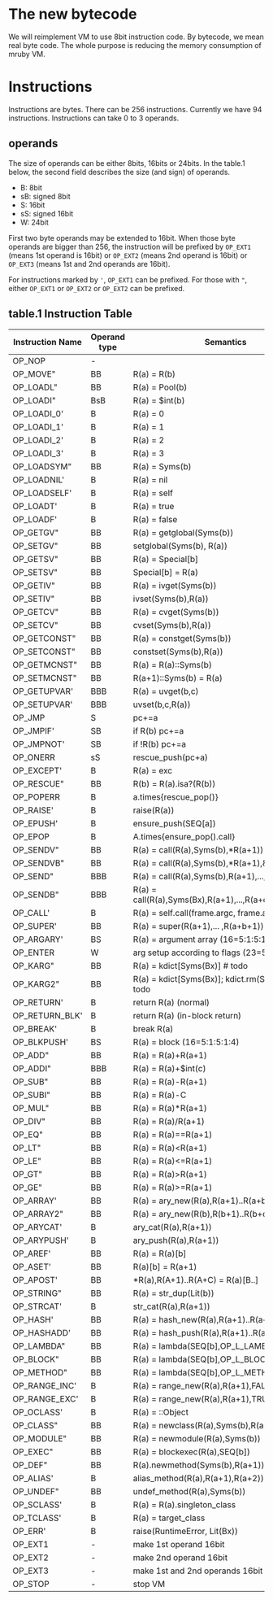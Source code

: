 # The new bytecode

We will reimplement VM to use 8bit instruction code. By
bytecode, we mean real byte code. The whole purpose is
reducing the memory consumption of mruby VM.

# Instructions

Instructions are bytes. There can be 256 instructions. Currently we
have 94 instructions. Instructions can take 0 to 3 operands.

## operands

The size of operands can be either 8bits, 16bits or 24bits.
In the table.1 below, the second field describes the size (and
sign) of operands.

* B: 8bit
* sB: signed 8bit
* S: 16bit
* sS: signed 16bit
* W: 24bit

First two byte operands may be extended to 16bit. When those byte
operands are bigger than 256, the instruction will be prefixed by
`OP_EXT1` (means 1st operand is 16bit) or `OP_EXT2` (means 2nd operand
is 16bit) or `OP_EXT3` (means 1st and 2nd operands are 16bit).

For instructions marked by `'`, `OP_EXT1` can be prefixed. For those
with `"`, either `OP_EXT1` or `OP_EXT2` or `OP_EXT2` can be prefixed.

## table.1 Instruction Table

|Instruction Name |Operand type |Semantics        
|-----------------|-------------|-----------------
|OP_NOP           | -           |                 
|OP_MOVE"         |BB           |R(a) = R(b)      
|OP_LOADL"        |BB           |R(a) = Pool(b)   
|OP_LOADI"        |BsB          |R(a) = $int(b)
|OP_LOADI_0'      |B            |R(a) = 0
|OP_LOADI_1'      |B            |R(a) = 1
|OP_LOADI_2'      |B            |R(a) = 2
|OP_LOADI_3'      |B            |R(a) = 3
|OP_LOADSYM"      |BB           |R(a) = Syms(b)
|OP_LOADNIL'      |B            |R(a) = nil
|OP_LOADSELF'     |B            |R(a) = self
|OP_LOADT'        |B            |R(a) = true
|OP_LOADF'        |B            |R(a) = false
|OP_GETGV"        |BB           |R(a) = getglobal(Syms(b))
|OP_SETGV"        |BB           |setglobal(Syms(b), R(a))
|OP_GETSV"        |BB           |R(a) = Special[b]
|OP_SETSV"        |BB           |Special[b] = R(a)
|OP_GETIV"        |BB           |R(a) = ivget(Syms(b))
|OP_SETIV"        |BB           |ivset(Syms(b),R(a))
|OP_GETCV"        |BB           |R(a) = cvget(Syms(b))
|OP_SETCV"        |BB           |cvset(Syms(b),R(a))
|OP_GETCONST"     |BB           |R(a) = constget(Syms(b))
|OP_SETCONST"     |BB           |constset(Syms(b),R(a))
|OP_GETMCNST"     |BB           |R(a) = R(a)::Syms(b)
|OP_SETMCNST"     |BB           |R(a+1)::Syms(b) = R(a)
|OP_GETUPVAR'     |BBB          |R(a) = uvget(b,c)
|OP_SETUPVAR'     |BBB          |uvset(b,c,R(a))
|OP_JMP           |S            |pc+=a
|OP_JMPIF'        |SB           |if R(b) pc+=a
|OP_JMPNOT'       |SB           |if !R(b) pc+=a
|OP_ONERR         |sS           |rescue_push(pc+a)
|OP_EXCEPT'       |B            |R(a) = exc
|OP_RESCUE"       |BB           |R(b) = R(a).isa?(R(b))
|OP_POPERR        |B            |a.times{rescue_pop()}
|OP_RAISE'        |B            |raise(R(a))
|OP_EPUSH'        |B            |ensure_push(SEQ[a])
|OP_EPOP          |B            |A.times{ensure_pop().call}
|OP_SENDV"        |BB           |R(a) = call(R(a),Syms(b),*R(a+1))
|OP_SENDVB"       |BB           |R(a) = call(R(a),Syms(b),*R(a+1),&R(a+2))
|OP_SEND"         |BBB          |R(a) = call(R(a),Syms(b),R(a+1),...,R(a+c))
|OP_SENDB"        |BBB          |R(a) = call(R(a),Syms(Bx),R(a+1),...,R(a+c),&R(a+c+1))
|OP_CALL'         |B            |R(a) = self.call(frame.argc, frame.argv)
|OP_SUPER'        |BB           |R(a) = super(R(a+1),... ,R(a+b+1))
|OP_ARGARY'       |BS           |R(a) = argument array (16=5:1:5:1:4)
|OP_ENTER         |W            |arg setup according to flags (23=5:5:1:5:5:1:1)
|OP_KARG"         |BB           |R(a) = kdict[Syms(Bx)]                          # todo
|OP_KARG2"        |BB           |R(a) = kdict[Syms(Bx)]; kdict.rm(Syms(b))       # todo
|OP_RETURN'       |B            |return R(a) (normal)
|OP_RETURN_BLK'   |B            |return R(a) (in-block return)
|OP_BREAK'        |B            |break R(a)
|OP_BLKPUSH'      |BS           |R(a) = block (16=5:1:5:1:4)
|OP_ADD"          |BB           |R(a) = R(a)+R(a+1)
|OP_ADDI"         |BBB          |R(a) = R(a)+$int(c)
|OP_SUB"          |BB           |R(a) = R(a)-R(a+1)
|OP_SUBI"         |BB           |R(a) = R(a)-C
|OP_MUL"          |BB           |R(a) = R(a)*R(a+1)
|OP_DIV"          |BB           |R(a) = R(a)/R(a+1)
|OP_EQ"           |BB           |R(a) = R(a)==R(a+1)
|OP_LT"           |BB           |R(a) = R(a)<R(a+1)
|OP_LE"           |BB           |R(a) = R(a)<=R(a+1)
|OP_GT"           |BB           |R(a) = R(a)>R(a+1)
|OP_GE"           |BB           |R(a) = R(a)>=R(a+1)
|OP_ARRAY'        |BB           |R(a) = ary_new(R(a),R(a+1)..R(a+b))
|OP_ARRAY2"       |BB           |R(a) = ary_new(R(b),R(b+1)..R(b+c))
|OP_ARYCAT'       |B            |ary_cat(R(a),R(a+1))
|OP_ARYPUSH'      |B            |ary_push(R(a),R(a+1))
|OP_AREF'         |BB           |R(a) = R(a)[b]
|OP_ASET'         |BB           |R(a)[b] = R(a+1)
|OP_APOST'        |BB           |*R(a),R(A+1)..R(A+C) = R(a)[B..]
|OP_STRING"       |BB           |R(a) = str_dup(Lit(b))
|OP_STRCAT'       |B            |str_cat(R(a),R(a+1))
|OP_HASH'         |BB           |R(a) = hash_new(R(a),R(a+1)..R(a+b))
|OP_HASHADD'      |BB           |R(a) = hash_push(R(a),R(a+1)..R(a+b))
|OP_LAMBDA"       |BB           |R(a) = lambda(SEQ[b],OP_L_LAMBDA)
|OP_BLOCK"        |BB           |R(a) = lambda(SEQ[b],OP_L_BLOCK)
|OP_METHOD"       |BB           |R(a) = lambda(SEQ[b],OP_L_METHOD)
|OP_RANGE_INC'    |B            |R(a) = range_new(R(a),R(a+1),FALSE)
|OP_RANGE_EXC'    |B            |R(a) = range_new(R(a),R(a+1),TRUE)
|OP_OCLASS'       |B            |R(a) = ::Object
|OP_CLASS"        |BB           |R(a) = newclass(R(a),Syms(b),R(a+1))
|OP_MODULE"       |BB           |R(a) = newmodule(R(a),Syms(b))
|OP_EXEC"         |BB           |R(a) = blockexec(R(a),SEQ[b])
|OP_DEF"          |BB           |R(a).newmethod(Syms(b),R(a+1))
|OP_ALIAS'        |B            |alias_method(R(a),R(a+1),R(a+2))
|OP_UNDEF"        |BB           |undef_method(R(a),Syms(b))
|OP_SCLASS'       |B            |R(a) = R(a).singleton_class
|OP_TCLASS'       |B            |R(a) = target_class
|OP_ERR'          |B            |raise(RuntimeError, Lit(Bx))
|OP_EXT1          |-            |make 1st operand 16bit
|OP_EXT2          |-            |make 2nd operand 16bit
|OP_EXT3          |-            |make 1st and 2nd operands 16bit
|OP_STOP          |-            |stop VM
